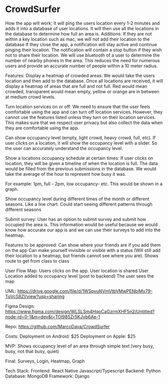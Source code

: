 # CrowdSurfer

How the app will work:
It will ping the users location every 1-2 minutes and adds it into a database of user locations. It will then use all the locations in the database to determine how full an area is.
Additions:
If they are not within a key location such as mac, we will not add their location to the database
If they close the app, a notification will stay active and continue pinging their location. The notification will contain a stop button if they wish not to share their location.
We will use bluetooth of a user to determine the number of nearby phones in the area. This reduces the need for numerous users and provide an accurate number of people within a 10 meter radius. 

Features:
Display a heatmap of crowded areas:
We would take the users location and then add to the database. Once all locations are received, it will display a heatmap of areas that are full and not full. Red would mean crowded, transparent would mean empty, yellow or orange are in between at medium crowd levels. 

Turn location services on or off:
We need to ensure that the user feels comfortable using the app and can turn off location services. However, they cannot use the features listed unless they turn on their location services. This makes sure that we respect user privacy but also collect the data when they are comfortable using the app.

Can show occupancy level (empty, light crowd, heavy crowd, full, etc).
If user clicks on a location, it will show the occupancy level with a slider. So the user can accurately understand the occupancy level. 

Show a locations occupancy schedule at certain times:
If user clicks on location, they will be given a timeline of when the location is full. The data would be filled from the previous submissions in the database. We would take the average of the hour to represent how busy it was. 

For example:
1pm, full - 2pm, low occupancy- etc. This would be shown in a graph.

Show occupancy level during different times of the month or different seasons. Like a line chart. Could start seeing different patterns through different seasons

Submit survey: 
User has an option to submit survey and submit how occupied the area is. This information would be useful because we would know how accurate our app is and we can use their surveys to add into the heatmap. 


Features to be approved:
Can show where your friends are if you add them on the app
Can make yourself invisible or visible with a status (Will still add their location to a heatmap, but friends cannot see where you are).
Shows route to get from class to class

User Flow Map:
Users clicks on the app.
User location is shared
User Location added to occupancy level (post to backend)
The user sees the map

UML:
https://drive.google.com/file/d/1WSpvuNVmVtbVMwPENbiMv79-TqVcS8Zl/view?usp=sharing 

Figma Design:
https://www.figma.com/design/WLSLSm4HqoCaGzrmXHF5n2/Untitled?node-id=0-1&m=dev&t=TOl985Zr5KJvb6Ae-1 

Repo:
https://github.com/MarcoDava/CrowdSurfer 

Costs: 
Deployment on Android: $25
Deployment on Apple: $25


MVP: Shows occupancy level of an area through simple text (very busy, busy, not that busy, quiet)

Final: Surveys, Login, Heatmap, Graph





Tech Stack:
Frontend:
React Native
Javascript/Typescript
Backend:
Python
Database:
MongoDB
Framework:
Django


